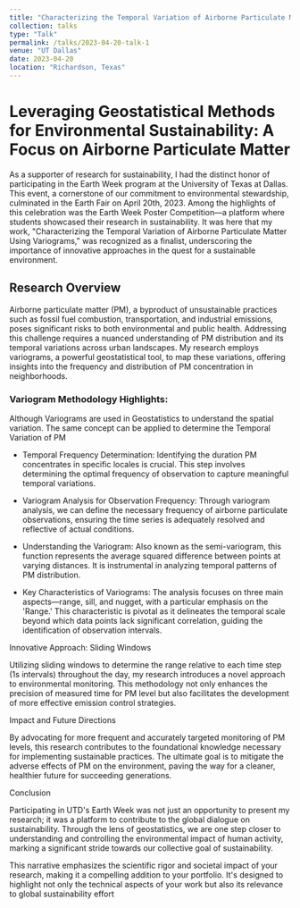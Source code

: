 ```yaml
---
title: "Characterizing the Temporal Variation of Airborne Particulate Matter using Variograms"
collection: talks
type: "Talk"
permalink: /talks/2023-04-20-talk-1
venue: "UT Dallas"
date: 2023-04-20
location: "Richardson, Texas"
---
```


# Leveraging Geostatistical Methods for Environmental Sustainability: A Focus on Airborne Particulate Matter

As a supporter of research for sustainability, I had the distinct honor of participating in the Earth Week program at the University of Texas at Dallas. This event, a cornerstone of our commitment to environmental stewardship, culminated in the Earth Fair on April 20th, 2023. Among the highlights of this celebration was the Earth Week Poster Competition—a platform where students showcased their research in sustainability. It was here that my work, "Characterizing the Temporal Variation of Airborne Particulate Matter Using Variograms," was recognized as a finalist, underscoring the importance of innovative approaches in the quest for a sustainable environment.

## Research Overview

Airborne particulate matter (PM), a byproduct of unsustainable practices such as fossil fuel combustion, transportation, and industrial emissions, poses significant risks to both environmental and public health. Addressing this challenge requires a nuanced understanding of PM distribution and its temporal variations across urban landscapes. My research employs variograms, a powerful geostatistical tool, to map these variations, offering insights into the frequency and distribution of PM concentration in neighborhoods.

### Variogram Methodology Highlights:
Although Variograms are used in Geostatistics to understand the spatial variation. The same concept can be applied to determine the Temporal Variation of PM 
- Temporal Frequency Determination: Identifying the duration PM concentrates in specific locales is crucial. This step involves determining the optimal frequency of observation to capture meaningful temporal variations.

- Variogram Analysis for Observation Frequency: Through variogram analysis, we can define the necessary frequency of airborne particulate observations, ensuring the time series is adequately resolved and reflective of actual conditions.

- Understanding the Variogram: Also known as the semi-variogram, this function represents the average squared difference between points at varying distances. It is instrumental in analyzing temporal patterns of PM distribution.

- Key Characteristics of Variograms: The analysis focuses on three main aspects—range, sill, and nugget, with a particular emphasis on the 'Range.' This characteristic is pivotal as it delineates the temporal scale beyond which data points lack significant correlation, guiding the identification of observation intervals.

Innovative Approach: Sliding Windows

Utilizing sliding windows to determine the range relative to each time step (1s intervals) throughout the day, my research introduces a novel approach to environmental monitoring. This methodology not only enhances the precision of measured time for PM level but also facilitates the development of more effective emission control strategies.

Impact and Future Directions

By advocating for more frequent and accurately targeted monitoring of PM levels, this research contributes to the foundational knowledge necessary for implementing sustainable practices. The ultimate goal is to mitigate the adverse effects of PM on the environment, paving the way for a cleaner, healthier future for succeeding generations.

Conclusion

Participating in UTD's Earth Week was not just an opportunity to present my research; it was a platform to contribute to the global dialogue on sustainability. Through the lens of geostatistics, we are one step closer to understanding and controlling the environmental impact of human activity, marking a significant stride towards our collective goal of sustainability.

This narrative emphasizes the scientific rigor and societal impact of your research, making it a compelling addition to your portfolio. It's designed to highlight not only the technical aspects of your work but also its relevance to global sustainability effort


